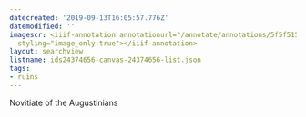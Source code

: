 ```yaml
---
datecreated: '2019-09-13T16:05:57.776Z'
datemodified: ''
imagescr: <iiif-annotation annotationurl="/annotate/annotations/5f5f515c-d640-11e9-98b5-88e9fe7026e8.json"
  styling="image_only:true"></iiif-annotation>
layout: searchview
listname: ids24374656-canvas-24374656-list.json
tags:
- ruins
---
```

Novitiate of the Augustinians